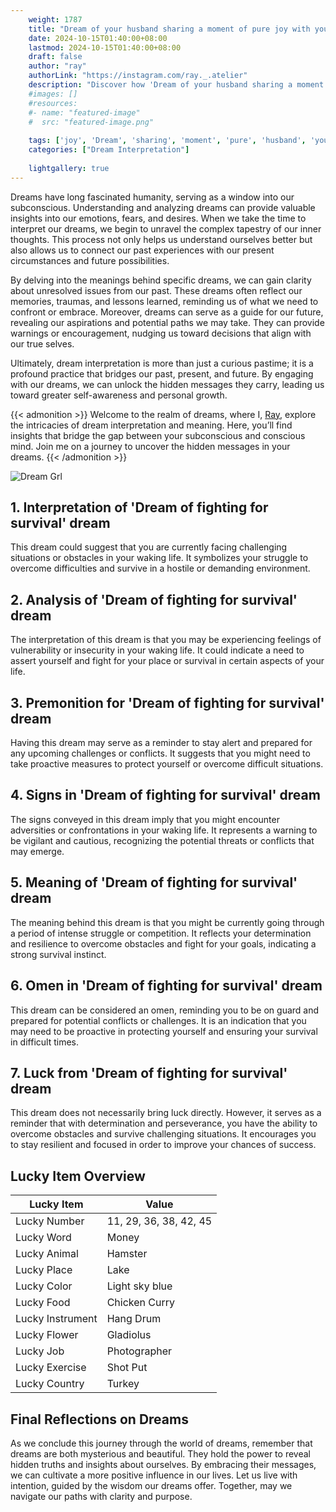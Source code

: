 ```yaml
---
    weight: 1787
    title: "Dream of your husband sharing a moment of pure joy with you."  # Assuming 'title' column exists
    date: 2024-10-15T01:40:00+08:00
    lastmod: 2024-10-15T01:40:00+08:00
    draft: false
    author: "ray"
    authorLink: "https://instagram.com/ray._.atelier"
    description: "Discover how 'Dream of your husband sharing a moment of pure joy with you.' can interpret your future and uncover its significant meanings in your life."
    #images: []
    #resources:
    #- name: "featured-image"
    #  src: "featured-image.png"
    
    tags: ['joy', 'Dream', 'sharing', 'moment', 'pure', 'husband', 'you']
    categories: ["Dream Interpretation"]
    
    lightgallery: true
---
```

    
Dreams have long fascinated humanity, serving as a window into our subconscious. Understanding and analyzing dreams can provide valuable insights into our emotions, fears, and desires. When we take the time to interpret our dreams, we begin to unravel the complex tapestry of our inner thoughts. This process not only helps us understand ourselves better but also allows us to connect our past experiences with our present circumstances and future possibilities.

By delving into the meanings behind specific dreams, we can gain clarity about unresolved issues from our past. These dreams often reflect our memories, traumas, and lessons learned, reminding us of what we need to confront or embrace. Moreover, dreams can serve as a guide for our future, revealing our aspirations and potential paths we may take. They can provide warnings or encouragement, nudging us toward decisions that align with our true selves.

Ultimately, dream interpretation is more than just a curious pastime; it is a profound practice that bridges our past, present, and future. By engaging with our dreams, we can unlock the hidden messages they carry, leading us toward greater self-awareness and personal growth.

{{< admonition >}}
Welcome to the realm of dreams, where I, [Ray](https://instagram.com/ray._.atelier), explore the intricacies of dream interpretation and meaning. Here, you’ll find insights that bridge the gap between your subconscious and conscious mind. Join me on a journey to uncover the hidden messages in your dreams.
{{< /admonition >}}

![Dream Grl](https://cdn.pixabay.com/photo/2017/11/02/03/35/gothic-2910057_1280.jpg "Dream Grl")

## 1. Interpretation of 'Dream of fighting for survival' dream
 This dream could suggest that you are currently facing challenging situations or obstacles in your waking life. It symbolizes your struggle to overcome difficulties and survive in a hostile or demanding environment.

## 2. Analysis of 'Dream of fighting for survival' dream
 The interpretation of this dream is that you may be experiencing feelings of vulnerability or insecurity in your waking life. It could indicate a need to assert yourself and fight for your place or survival in certain aspects of your life.

## 3. Premonition for 'Dream of fighting for survival' dream
 Having this dream may serve as a reminder to stay alert and prepared for any upcoming challenges or conflicts. It suggests that you might need to take proactive measures to protect yourself or overcome difficult situations.

## 4. Signs in 'Dream of fighting for survival' dream
 The signs conveyed in this dream imply that you might encounter adversities or confrontations in your waking life. It represents a warning to be vigilant and cautious, recognizing the potential threats or conflicts that may emerge.

## 5. Meaning of 'Dream of fighting for survival' dream
 The meaning behind this dream is that you might be currently going through a period of intense struggle or competition. It reflects your determination and resilience to overcome obstacles and fight for your goals, indicating a strong survival instinct.

## 6. Omen in 'Dream of fighting for survival' dream
 This dream can be considered an omen, reminding you to be on guard and prepared for potential conflicts or challenges. It is an indication that you may need to be proactive in protecting yourself and ensuring your survival in difficult times.

## 7. Luck from 'Dream of fighting for survival' dream
 This dream does not necessarily bring luck directly. However, it serves as a reminder that with determination and perseverance, you have the ability to overcome obstacles and survive challenging situations. It encourages you to stay resilient and focused in order to improve your chances of success.

## Lucky Item Overview
| Lucky Item          | Value              |
|---------------|--------------------|
| Lucky Number        | 11, 29, 36, 38, 42, 45  |
| Lucky Word          | Money |
| Lucky Animal        | Hamster |
| Lucky Place         | Lake     |
| Lucky Color         | Light sky blue     |
| Lucky Food          | Chicken Curry      |
| Lucky Instrument    | Hang Drum |
| Lucky Flower        | Gladiolus    |
| Lucky Job           | Photographer       |
| Lucky Exercise      | Shot Put  |
| Lucky Country       | Turkey    |


##  Final Reflections on Dreams

As we conclude this journey through the world of dreams, remember that dreams are both mysterious and beautiful. They hold the power to reveal hidden truths and insights about ourselves. By embracing their messages, we can cultivate a more positive influence in our lives. Let us live with intention, guided by the wisdom our dreams offer. Together, may we navigate our paths with clarity and purpose.
